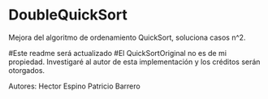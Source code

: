 # DoubleQuickSort
Mejora del algoritmo de ordenamiento QuickSort, soluciona casos n^2.



#Este readme será actualizado
#El QuickSortOriginal no es de mi propiedad. Investigaré al autor de esta implementación y los créditos serán otorgados.

Autores:
Hector Espino
Patricio Barrero
